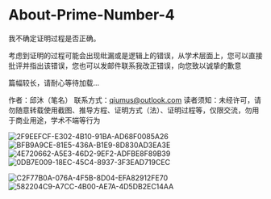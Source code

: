 # About-Prime-Number-4

我不确定证明过程是否正确。

考虑到证明的过程可能会出现纰漏或是逻辑上的错误，从学术层面上，您可以直接批评并指出该错误，您也可以发邮件联系我改正错误，向您致以诚挚的歉意

篇幅较长，请耐心等待加载...

作者：邱沐（笔名）
联系方式：qiumus@outlook.com
读者须知：未经许可，请勿随意转载使用截图、推导方程、证明方式（法）、证明过程等，仅限交流，勿用于商业用途，学术不端等行为


![2F9EEFCF-E302-4B10-91BA-AD68F0085A26](https://user-images.githubusercontent.com/121736407/229301875-c2e3e826-2d7e-42f3-bcb8-165e269a953d.jpeg)
![BFB9A9CE-81E5-436A-B1E9-8D830AD3EA3E](https://user-images.githubusercontent.com/121736407/229301887-238cd238-21df-4946-a6ed-c015488330d8.jpeg)
![4E720662-A5E3-46D2-9EF2-ADFBE8F89B39](https://user-images.githubusercontent.com/121736407/229301890-82103425-9d6c-4954-8ea6-04d1e9841221.jpeg)
![0DB7E009-18EC-45C4-8937-3F3EAD719CEC](https://user-images.githubusercontent.com/121736407/229301900-098aafb0-b95c-4726-8b7c-4dd970ad1a86.jpeg)

![C2F77B0A-076A-4F5B-8D04-EFA82912FE70](https://user-images.githubusercontent.com/121736407/229301897-074d4806-c362-46d0-bcb1-4e69efb0eddf.jpeg)
![582204C9-A7CC-4B00-AE7A-4D5DB2EC14AA](https://user-images.githubusercontent.com/121736407/229301904-cb71aa0c-2690-4080-a820-96c0884c6df4.jpeg)

